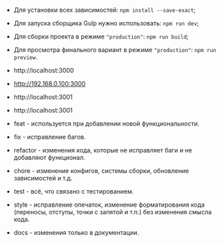 - Для установки всех зависимостей: `npm install --save-exact`;
- Для запуска сборщика Gulp нужно использовать: `npm run dev`;
- Для сборки проекта в режиме `"production"`: `npm run build`;
- Для просмотра финального вариант в режиме `"production"`: `npm run preview`.


- http://localhost:3000
- http://192.168.0.100:3000
- http://localhost:3001
- http://localhost:3001

-	feat - используется при добавлении новой функциональности.
-	fix - исправление багов.
-	refactor - изменения кода, которые не исправляет баги и не добавляют функционал.
-	chore - изменение конфигов, системы сборки, обновление зависимостей и т.д.
-	test - всё, что связано с тестированием.
-	style - исправление опечаток, изменение форматирования кода (переносы, отступы, точки с запятой и т.п.) без изменения смысла кода.
-	docs - изменения только в документации.

